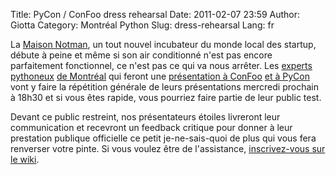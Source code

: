 Title: PyCon / ConFoo dress rehearsal
Date: 2011-02-07 23:59
Author: Giotta
Category: Montréal Python
Slug: dress-rehearsal
Lang: fr

La [Maison Notman][], un tout nouvel incubateur du monde local des
startup, débute à peine et même si son air conditionné n'est pas encore
parfaitement fonctionnel, ce n'est pas ce qui va nous arrêter. Les
[experts pythoneux][] [de Montréal][] qui feront une [présentation à
ConFoo][] [et à PyCon][] vont y faire la répétition générale de leurs
présentations mercredi prochain à 18h30 et si vous êtes rapide, vous
pourriez faire partie de leur public test.

Devant ce public restreint, nos présentateurs étoiles livreront leur
communication et recevront un feedback critique pour donner à leur
prestation publique officielle ce petit je-ne-sais-quoi de plus qui vous
fera renverser votre pinte. Si vous voulez être de l'assistance,
[inscrivez-vous sur le wiki][].

<!--:-->

</p>

  [Maison Notman]: http://notmanhouse.com
  [experts pythoneux]: http://us.pycon.org/2011/schedule/sessions/147/
  [de Montréal]: http://confoo.ca/en/speaker/blaise-laflamme
  [présentation à ConFoo]: http://confoo.ca/en/speaker/alexandre-bourget
  [et à PyCon]: http://us.pycon.org/2011/schedule/sessions/69/
  [inscrivez-vous sur le wiki]: http://wiki.montrealpython.org/index.php/DressRehearsal2011
